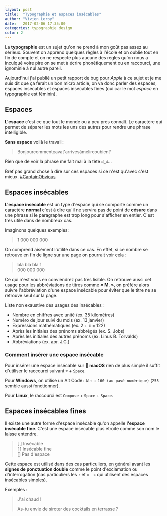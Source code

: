 ```yaml
---
layout: post
title:  "Typographie et espaces insécables"
author: "Vivien Leroy"
date:   2017-02-06 17:35:00
categories: typographie design
color: 2
---
```


La **typographie** est un sujet qu'on ne prend à mon goût pas assez au sérieux. Souvent on apprend quelques règles à l'école et on oublie tout en fin de compte et on ne respecte plus aucune des règles qu'on nous a inculqué voire pire on se met à écrire phonétiquement ou en raccourci, une ignominie à nul autre pareil.

Aujourd'hui j'ai publié un petit rapport de bug pour *Apple* à ce sujet et je me suis dit que ça ferait un bon micro article, on va donc parler des espaces, espaces insécables et espaces insécables fines (oui car le mot *espace* en typographie est féminin).

## Espaces

**L'espace** c'est ce que tout le monde ou à peu près connaît. Le caractère qui permet de séparer les mots les uns des autres pour rendre une phrase intelligible.

**Sans espace** voilà le travail :

> Bonjourcommentçavat'arrivesàmelireoubien?

Rien que de voir la phrase me fait mal à la tête ಠ_ಠ…

Bref pas grand chose à dire sur ces espaces si ce n'est qu'avec c'est mieux. [#CaptainObvious](https://twitter.com/#captainobvious)

## Espaces insécables

**L'espace insécable** est un type d'espace qui se comporte comme un caractère **normal** c'est à dire qu'il ne servira pas de point de **césure** dans une phrase si le paragraphe est trop long pour s'afficher en entier. C'est très utile dans de nombreux cas.

Imaginons quelques exemples :

> 1 000 000 000

On comprend aisément l'utilité dans ce cas. En effet, si ce nombre se retrouve en fin de ligne sur une page on pourrait voir cela :

> bla bla bla 1  
> 000 000 000

Ce qui n'est vous en conviendrez pas très lisible. On retrouve aussi cet usage pour les abbréviations de titres comme **« M. »**, on préfère alors suivre l'abbréviation d'une espace insécable pour éviter que le titre ne se retrouve seul sur la page.

Liste non exaustive des usages des insécables :

- Nombre en chiffres avec unité (ex. 35 kilomètres)
- Numéro de jour suivi du mois (ex. 13 janvier)
- Expressions mathématiques (ex. 2 + 𝑥 = 122)
- Après les initiales des prénoms abbrégés (ex. S. Jobs)
- Après les initiales des autres prénoms (ex. Linus B. Torvalds)
- Abbréviations (ex. apr. J.C.)

### Comment insérer une espace insécable

Pour insérer une espace insécable sur ** macOS** rien de plus simple il suffit d'utiliser le raccourci suivant `⌥` + `Space`.

Pour **Windows**, on utilise un Alt Code : `Alt` + `160 (au pavé numérique)` (`255` semble aussi fonctionner).

Pour **Linux**, le raccourci est `Compose` + `Space` + `Space`.

## Espaces insécables fines

Il existe une autre forme d'espace insécable qu'on appelle **l'espace insécable fine**. C'est une espace insécable plus étroite comme son nom le laisse entendre.

> [ ] Insécable  
> [ ] Insécable fine  
> [] Pas d'espace

Cette espace est utilisé dans des cas particuliers, en général avant les **signes de ponctuation double** comme le point d'exclamation ou d'interrogation (cas particuliers les `:` et `«  »` qui utilisent des espaces insécables simples).

Exemples :

> J'ai chaud !
> 
> As-tu envie de siroter des cocktails en terrasse ?

